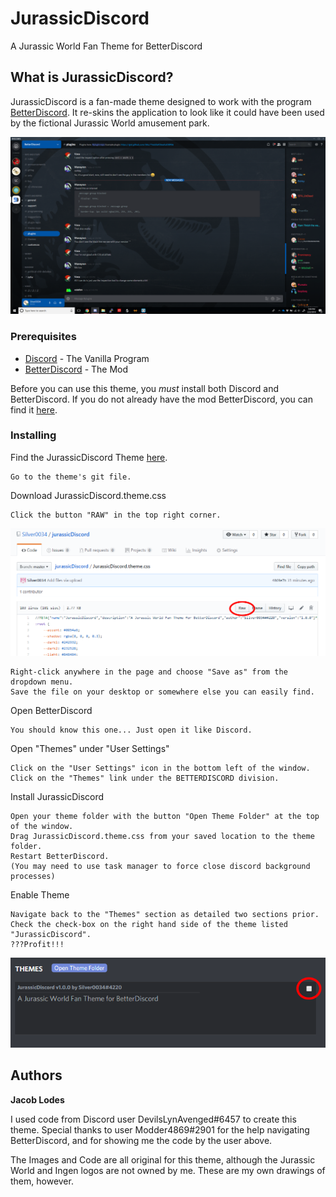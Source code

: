 # JurassicDiscord

A Jurassic World Fan Theme for BetterDiscord

## What is JurassicDiscord?

JurassicDiscord is a fan-made theme designed to work with the program [BetterDiscord](https://betterdiscord.net/home/). It re-skins the application to look like it could have been used by the fictional Jurassic World amusement park.

![Image of the Theme](https://raw.githubusercontent.com/Silver0034/jurassicDiscord/master/assets/readme/discordPreview.PNG)

### Prerequisites

* [Discord](https://discordapp.com/) - The Vanilla Program
* [BetterDiscord](https://betterdiscord.net/home/) - The Mod

Before you can use this theme, you *must* install both Discord and BetterDiscord. If you do not already have the mod BetterDiscord, you can find it [here](https://betterdiscord.net/home/).

### Installing
Find the JurassicDiscord Theme [here](https://github.com/Silver0034/jurassicDiscord/blob/master/JurassicDiscord.theme.css).
```
Go to the theme's git file.
```
Download JurassicDiscord.theme.css
```
Click the button "RAW" in the top right corner.
```
![The "RAW" Button](https://raw.githubusercontent.com/Silver0034/jurassicDiscord/master/assets/readme/gitPage.PNG)
```
Right-click anywhere in the page and choose "Save as" from the dropdown menu.
Save the file on your desktop or somewhere else you can easily find.
```
Open BetterDiscord
```
You should know this one... Just open it like Discord.
```

Open "Themes" under "User Settings"
```
Click on the "User Settings" icon in the bottom left of the window.
Click on the "Themes" link under the BETTERDISCORD division.
```

Install JurassicDiscord
```
Open your theme folder with the button "Open Theme Folder" at the top of the window.
Drag JurassicDiscord.theme.css from your saved location to the theme folder.
Restart BetterDiscord.
(You may need to use task manager to force close discord background processes)
```

Enable Theme
```
Navigate back to the "Themes" section as detailed two sections prior.
Check the check-box on the right hand side of the theme listed "JurassicDiscord".
???Profit!!!
```
![Enable Theme](https://raw.githubusercontent.com/Silver0034/jurassicDiscord/master/assets/readme/themeCheck.PNG)

## Authors

**Jacob Lodes**

I used code from Discord user DevilsLynAvenged#6457 to create this theme.
Special thanks to user Modder4869#2901 for the help navigating BetterDiscord, and for showing me the code by the user above.

The Images and Code are all original for this theme, although the Jurassic World and Ingen logos are not owned by me. These are my own drawings of them, however.
